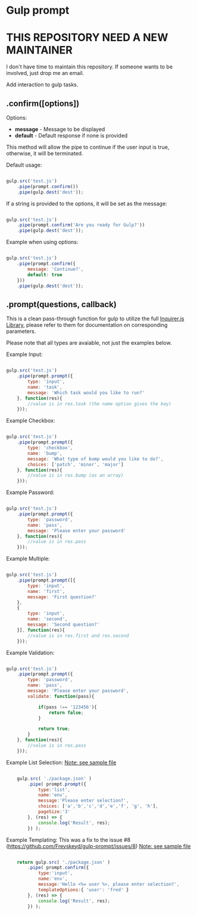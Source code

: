 # Gulp prompt

# THIS REPOSITORY NEED A NEW MAINTAINER

I don't have time to maintain this repository.
If someone wants to be involved, just drop me an email.

Add interaction to gulp tasks.

## .confirm([options])

Options:

 - **message** - Message to be displayed
 - **default** - Default response if none is provided

This method will allow the pipe to continue if the user input is true, otherwise, it will be terminated.

Default usage:
```javascript

gulp.src('test.js')
	.pipe(prompt.confirm())
	.pipe(gulp.dest('dest'));

```

If a string is provided to the options, it will be set as the message:
```javascript

gulp.src('test.js')
	.pipe(prompt.confirm('Are you ready for Gulp?'))
	.pipe(gulp.dest('dest'));

```

Example when using options:
```javascript

gulp.src('test.js')
	.pipe(prompt.confirm({
		message: 'Continue?',
		default: true
	}))
	.pipe(gulp.dest('dest'));

```

## .prompt(questions, callback)

This is a clean pass-through function for gulp to utilize the full [Inquirer.js Library](https://github.com/SBoudrias/Inquirer.js), please refer to them for documentation on corresponding parameters.

Please note that all types are avaiable, not just the examples below.

Example Input:
```javascript

gulp.src('test.js')
	.pipe(prompt.prompt({
		type: 'input',
		name: 'task',
		message: 'Which task would you like to run?'
	}, function(res){
		//value is in res.task (the name option gives the key)
	}));

```

Example Checkbox:
```javascript

gulp.src('test.js')
	.pipe(prompt.prompt({
		type: 'checkbox',
		name: 'bump',
		message: 'What type of bump would you like to do?',
		choices: ['patch', 'minor', 'major']
	}, function(res){
		//value is in res.bump (as an array)
	}));

```

Example Password:
```javascript

gulp.src('test.js')
	.pipe(prompt.prompt({
		type: 'password',
		name: 'pass',
		message: 'Please enter your password'
	}, function(res){
		//value is in res.pass
	}));

```

Example Multiple:
```javascript

gulp.src('test.js')
	.pipe(prompt.prompt([{
		type: 'input',
		name: 'first',
		message: 'First question?'
	},
	{
		type: 'input',
		name: 'second',
		message: 'Second question?'
	}], function(res){
		//value is in res.first and res.second
	}));

```

Example Validation:
```javascript

gulp.src('test.js')
	.pipe(prompt.prompt({
		type: 'password',
		name: 'pass',
		message: 'Please enter your password',
		validate: function(pass){

			if(pass !== '123456'){
				return false;
			}

			return true;
		}
	}, function(res){
		//value is in res.pass
	}));

```

Example List Selection:
[Note: see sample file]( examples/list-selection-gulpfile.js)
```javascript

    gulp.src( './package.json' )
        .pipe( prompt.prompt({
            type:'list',
            name:'env',
            message:'Please enter selection?',
            choices: ['a','b','c','d','e','f', 'g', 'h'],
            pageSize:'3'
        }, (res) => {
            console.log('Result', res);
        }) );

```

Example Templating:
This was a fix to the issue #8 (https://github.com/Freyskeyd/gulp-prompt/issues/8)
[Note: see sample file]( examples/template-replacement-gulpfile.js)
```javascript

    return gulp.src( './package.json' )
        .pipe( prompt.confirm({
            type:'input',
            name:'env',
            message:'Hello <%= user %>, please enter selection?',
            templateOptions:{ 'user': 'fred' }
        }, (res) => {
            console.log('Result', res);
        }) );


```

